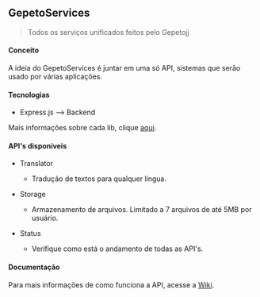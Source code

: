 ## GepetoServices

> Todos os serviços unificados feitos pelo Gepetojj

#### Conceito

A ideia do GepetoServices é juntar em uma só API, sistemas que serão usado por várias aplicações.


#### Tecnologias

* Express.js --> Backend  
  
Mais informações sobre cada lib, clique [aqui](https://github.com/gepetojj/gepetoservices/blob/master/package.json).

#### API's disponíveis

* Translator
  * Tradução de textos para qualquer língua.

* Storage
  * Armazenamento de arquivos. Limitado a 7 arquivos de até 5MB por usuário.

* Status
  * Verifique como está o andamento de todas as API's.

#### Documentação

Para mais informações de como funciona a API, acesse a [Wiki](https://github.com/gepetojj/gepetoservices/wiki).